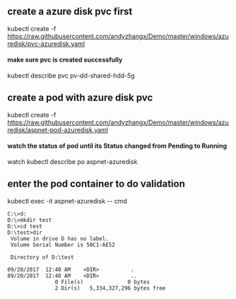 ## create a azure disk pvc first
kubectl create -f https://raw.githubusercontent.com/andyzhangx/Demo/master/windows/azuredisk/pvc-azuredisk.yaml
#### make sure pvc is created successfully
kubectl describe pvc pv-dd-shared-hdd-5g

## create a pod with azure disk pvc
kubectl create -f https://raw.githubusercontent.com/andyzhangx/Demo/master/windows/azuredisk/aspnet-pod-azuredisk.yaml
#### watch the status of pod until its Status changed from Pending to Running
watch kubectl describe po aspnet-azuredisk

## enter the pod container to do validation
kubectl exec -it aspnet-azuredisk -- cmd

```
C:\>d:
D:\>mkdir test
D:\>cd test
D:\test>dir
 Volume in drive D has no label.
 Volume Serial Number is 50C1-AE52

 Directory of D:\test

09/20/2017  12:40 AM    <DIR>          .
09/20/2017  12:40 AM    <DIR>          ..
               0 File(s)              0 bytes
               2 Dir(s)   5,334,327,296 bytes free
```



